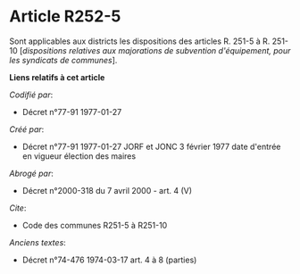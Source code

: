# Article R252-5

Sont applicables aux districts les dispositions des articles R. 251-5 à R. 251-10 [*dispositions relatives aux majorations de
subvention d'équipement, pour les syndicats de communes*].

**Liens relatifs à cet article**

_Codifié par_:

  - Décret n°77-91 1977-01-27

_Créé par_:

  - Décret n°77-91 1977-01-27 JORF et JONC 3 février 1977 date d'entrée en vigueur élection des maires

_Abrogé par_:

  - Décret n°2000-318 du 7 avril 2000 - art. 4 (V)

_Cite_:

  - Code des communes R251-5 à R251-10

_Anciens textes_:

  - Décret n°74-476 1974-03-17 art. 4 à 8 (parties)
